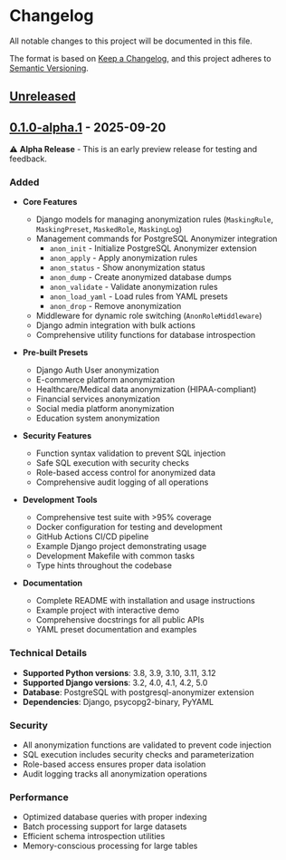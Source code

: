 # Changelog

All notable changes to this project will be documented in this file.

The format is based on [Keep a Changelog](https://keepachangelog.com/en/1.0.0/),
and this project adheres to [Semantic Versioning](https://semver.org/spec/v2.0.0.html).

## [Unreleased]

## [0.1.0-alpha.1] - 2025-09-20

⚠️ **Alpha Release** - This is an early preview release for testing and feedback.

### Added

- **Core Features**
  - Django models for managing anonymization rules (`MaskingRule`, `MaskingPreset`, `MaskedRole`, `MaskingLog`)
  - Management commands for PostgreSQL Anonymizer integration
    - `anon_init` - Initialize PostgreSQL Anonymizer extension
    - `anon_apply` - Apply anonymization rules
    - `anon_status` - Show anonymization status
    - `anon_dump` - Create anonymized database dumps
    - `anon_validate` - Validate anonymization rules
    - `anon_load_yaml` - Load rules from YAML presets
    - `anon_drop` - Remove anonymization
  - Middleware for dynamic role switching (`AnonRoleMiddleware`)
  - Django admin integration with bulk actions
  - Comprehensive utility functions for database introspection

- **Pre-built Presets**
  - Django Auth User anonymization
  - E-commerce platform anonymization
  - Healthcare/Medical data anonymization (HIPAA-compliant)
  - Financial services anonymization
  - Social media platform anonymization
  - Education system anonymization

- **Security Features**
  - Function syntax validation to prevent SQL injection
  - Safe SQL execution with security checks
  - Role-based access control for anonymized data
  - Comprehensive audit logging of all operations

- **Development Tools**
  - Comprehensive test suite with >95% coverage
  - Docker configuration for testing and development
  - GitHub Actions CI/CD pipeline
  - Example Django project demonstrating usage
  - Development Makefile with common tasks
  - Type hints throughout the codebase

- **Documentation**
  - Complete README with installation and usage instructions
  - Example project with interactive demo
  - Comprehensive docstrings for all public APIs
  - YAML preset documentation and examples

### Technical Details

- **Supported Python versions**: 3.8, 3.9, 3.10, 3.11, 3.12
- **Supported Django versions**: 3.2, 4.0, 4.1, 4.2, 5.0
- **Database**: PostgreSQL with postgresql-anonymizer extension
- **Dependencies**: Django, psycopg2-binary, PyYAML

### Security

- All anonymization functions are validated to prevent code injection
- SQL execution includes security checks and parameterization
- Role-based access ensures proper data isolation
- Audit logging tracks all anonymization operations

### Performance

- Optimized database queries with proper indexing
- Batch processing support for large datasets
- Efficient schema introspection utilities
- Memory-conscious processing for large tables

[Unreleased]: https://github.com/CuriousLearner/django-postgres-anonymizer/compare/v0.1.0-alpha.1...HEAD
[0.1.0-alpha.1]: https://github.com/CuriousLearner/django-postgres-anonymizer/releases/tag/v0.1.0-alpha.1
